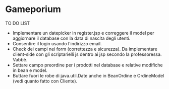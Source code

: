 # Gameporium

TO DO LIST
- Implementare un datepicker in register.jsp e correggere il model per aggiornare il database con la data di nascita degli utenti.
- Consentire il login usando l'indirizzo email.
- Check dei campi nei form (correttezza e sicurezza). Da implementare client-side con gli scriptarielli js dentro ai jsp secondo la professoressa. Vabbè.
- Settare campo preordine per i prodotti nel database e relative modifiche in bean e model.
- Buttare fuori le robe di java.util.Date anche in BeanOrdine e OrdineModel (vedi quanto fatto con Cliente).
